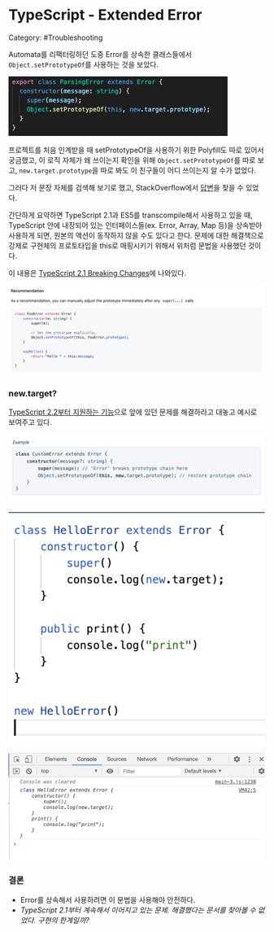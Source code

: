 # TypeScript - Extended Error

Category: #Troubleshooting

Automata를 리팩터링하던 도중 Error를 상속한 클래스들에서 `Object.setPrototypeOf`를 사용하는 것을 보았다.

![이미지1](../images/2020-07-30-1.png)

프로젝트를 처음 인계받을 때 setPrototypeOf을 사용하기 위한 Polyfill도 따로 있어서 궁금했고,
이 로직 자체가 왜 쓰이는지 확인을 위해 `Object.setPrototypeOf`를 따로 보고,
`new.target.prototype`을 따로 봐도 이 친구들이 어디 쓰이는지 알 수가 없었다.

그러다 저 문장 자체를 검색해 보기로 했고, StackOverflow에서 [답변](https://stackoverflow.com/questions/41102060/typescript-extending-error-class)을 찾을 수 있었다.

간단하게 요약하면 TypeScript 2.1과 ES5를 transcompile해서 사용하고 있을 때,
TypeScript 안에 내장되어 있는 인터페이스들(ex. Error, Array, Map 등)을 상속받아 사용하게 되면,
원본의 액션이 동작하지 않을 수도 있다고 한다.
문제에 대한 해결책으로 강제로 구현체의 프로토타입을 this로 매핑시키기 위해서 위처럼 문법을 사용했던 것이다.

이 내용은 [TypeScript 2.1 Breaking Changes](https://github.com/Microsoft/TypeScript-wiki/blob/master/Breaking-Changes.md#extending-built-ins-like-error-array-and-map-may-no-longer-work)에 나와있다.

![이미지2](../images/2020-07-30-2.png)

### new.target?

[TypeScript 2.2부터 지원하는 기능](https://www.typescriptlang.org/docs/handbook/release-notes/typescript-2-2.html#support-for-newtarget)으로 앞에 있던 문제를 해결하라고 대놓고 예시로 보여주고 있다.

![이미지3](../images/2020-07-30-3.png)

![이미지4](../images/2020-07-30-4.png)

![이미지5](../images/2020-07-30-5.png)

### 결론

- Error를 상속해서 사용하려면 이 문법을 사용해야 안전하다.
- _TypeScript 2.1부터 계속해서 이어지고 있는 문제.
  해결했다는 문서를 찾아볼 수 없었다. 구현의 한계일까?_
